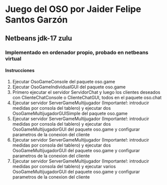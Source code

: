 # Juego del OSO por Jaider Felipe Santos Garzón
## Netbeans jdk-17 zulu
### Implementado en ordenador propio, probado en netbeans virtual

#### Instrucciones

1. Ejecutar OsoGameConsole del paquete oso.game
2. Ejecutar OsoGameIndividualGUI del paquete oso.game
3. Primero ejecutar el servidor ServidorChat y luego los clientes deseados con ClienteChatConsole o ClienteChatGUI, todos en el paquete oso.chat
4. Ejecutar servidor ServerGameMultijugador (Importante!: introducir medidas por consola del tablero) y ejecutar dos OsoGameMultijugadorGUISimple del paquete oso.game
5. Ejecutar servidor ServerGameMultijugador (Importante!: introducir medidas por consola del tablero) y ejecutar dos OsoGameMultijugadorGUI del paquete oso.game y configurar parametros de la conexion del cliente
6. Ejecutar servidor ServerGameMultijugador (Importante!: introducir medidas por consola del tablero) y ejecutar dos OsoGameMultijugadorGUI del paquete oso.game y configurar parametros de la conexion del cliente
7. Ejecutar servidor ServerGameMultijugador (Importante!: introducir medidas por consola del tablero) y ejecutar varios OsoGameMultijugadorGUI del paquete oso.game y configurar parametros de la conexion del cliente

